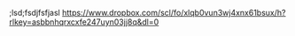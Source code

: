 ;lsd;fsdjfsfjasl
https://www.dropbox.com/scl/fo/xlqb0vun3wj4xnx61bsux/h?rlkey=asbbnhqrxcxfe247uyn03jj8q&dl=0
